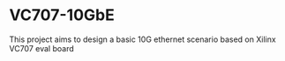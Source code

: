 # VC707-10GbE
This project aims to design a basic 10G ethernet scenario based on Xilinx VC707 eval board
